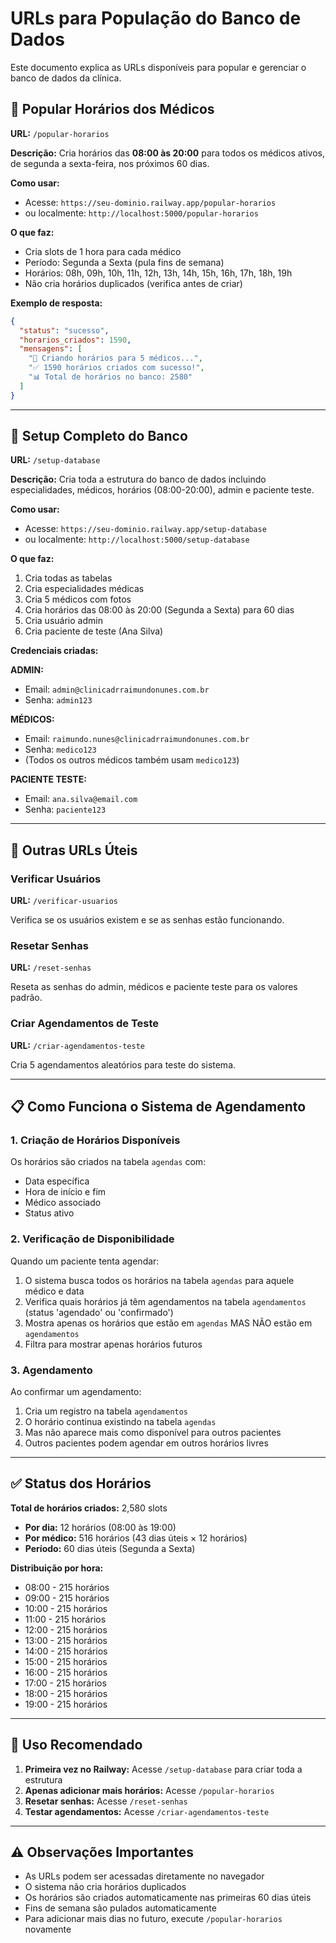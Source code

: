 # URLs para População do Banco de Dados

Este documento explica as URLs disponíveis para popular e gerenciar o banco de dados da clínica.

## 📅 Popular Horários dos Médicos

**URL:** `/popular-horarios`

**Descrição:** Cria horários das **08:00 às 20:00** para todos os médicos ativos, de segunda a sexta-feira, nos próximos 60 dias.

**Como usar:**
- Acesse: `https://seu-dominio.railway.app/popular-horarios`
- ou localmente: `http://localhost:5000/popular-horarios`

**O que faz:**
- Cria slots de 1 hora para cada médico
- Período: Segunda a Sexta (pula fins de semana)
- Horários: 08h, 09h, 10h, 11h, 12h, 13h, 14h, 15h, 16h, 17h, 18h, 19h
- Não cria horários duplicados (verifica antes de criar)

**Exemplo de resposta:**
```json
{
  "status": "sucesso",
  "horarios_criados": 1590,
  "mensagens": [
    "📅 Criando horários para 5 médicos...",
    "✅ 1590 horários criados com sucesso!",
    "📊 Total de horários no banco: 2580"
  ]
}
```

---

## 🚀 Setup Completo do Banco

**URL:** `/setup-database`

**Descrição:** Cria toda a estrutura do banco de dados incluindo especialidades, médicos, horários (08:00-20:00), admin e paciente teste.

**Como usar:**
- Acesse: `https://seu-dominio.railway.app/setup-database`
- ou localmente: `http://localhost:5000/setup-database`

**O que faz:**
1. Cria todas as tabelas
2. Cria especialidades médicas
3. Cria 5 médicos com fotos
4. Cria horários das 08:00 às 20:00 (Segunda a Sexta) para 60 dias
5. Cria usuário admin
6. Cria paciente de teste (Ana Silva)

**Credenciais criadas:**

**ADMIN:**
- Email: `admin@clinicadrraimundonunes.com.br`
- Senha: `admin123`

**MÉDICOS:**
- Email: `raimundo.nunes@clinicadrraimundonunes.com.br`
- Senha: `medico123`
- (Todos os outros médicos também usam `medico123`)

**PACIENTE TESTE:**
- Email: `ana.silva@email.com`
- Senha: `paciente123`

---

## 🔧 Outras URLs Úteis

### Verificar Usuários
**URL:** `/verificar-usuarios`

Verifica se os usuários existem e se as senhas estão funcionando.

### Resetar Senhas
**URL:** `/reset-senhas`

Reseta as senhas do admin, médicos e paciente teste para os valores padrão.

### Criar Agendamentos de Teste
**URL:** `/criar-agendamentos-teste`

Cria 5 agendamentos aleatórios para teste do sistema.

---

## 📋 Como Funciona o Sistema de Agendamento

### 1. Criação de Horários Disponíveis
Os horários são criados na tabela `agendas` com:
- Data específica
- Hora de início e fim
- Médico associado
- Status ativo

### 2. Verificação de Disponibilidade
Quando um paciente tenta agendar:
1. O sistema busca todos os horários na tabela `agendas` para aquele médico e data
2. Verifica quais horários já têm agendamentos na tabela `agendamentos` (status 'agendado' ou 'confirmado')
3. Mostra apenas os horários que estão em `agendas` MAS NÃO estão em `agendamentos`
4. Filtra para mostrar apenas horários futuros

### 3. Agendamento
Ao confirmar um agendamento:
1. Cria um registro na tabela `agendamentos`
2. O horário continua existindo na tabela `agendas`
3. Mas não aparece mais como disponível para outros pacientes
4. Outros pacientes podem agendar em outros horários livres

---

## ✅ Status dos Horários

**Total de horários criados:** 2,580 slots
- **Por dia:** 12 horários (08:00 às 19:00)
- **Por médico:** 516 horários (43 dias úteis × 12 horários)
- **Período:** 60 dias úteis (Segunda a Sexta)

**Distribuição por hora:**
- 08:00 - 215 horários
- 09:00 - 215 horários
- 10:00 - 215 horários
- 11:00 - 215 horários
- 12:00 - 215 horários
- 13:00 - 215 horários
- 14:00 - 215 horários
- 15:00 - 215 horários
- 16:00 - 215 horários
- 17:00 - 215 horários
- 18:00 - 215 horários
- 19:00 - 215 horários

---

## 🎯 Uso Recomendado

1. **Primeira vez no Railway:** Acesse `/setup-database` para criar toda a estrutura
2. **Apenas adicionar mais horários:** Acesse `/popular-horarios`
3. **Resetar senhas:** Acesse `/reset-senhas`
4. **Testar agendamentos:** Acesse `/criar-agendamentos-teste`

---

## ⚠️ Observações Importantes

- As URLs podem ser acessadas diretamente no navegador
- O sistema não cria horários duplicados
- Os horários são criados automaticamente nas primeiras 60 dias úteis
- Fins de semana são pulados automaticamente
- Para adicionar mais dias no futuro, execute `/popular-horarios` novamente
